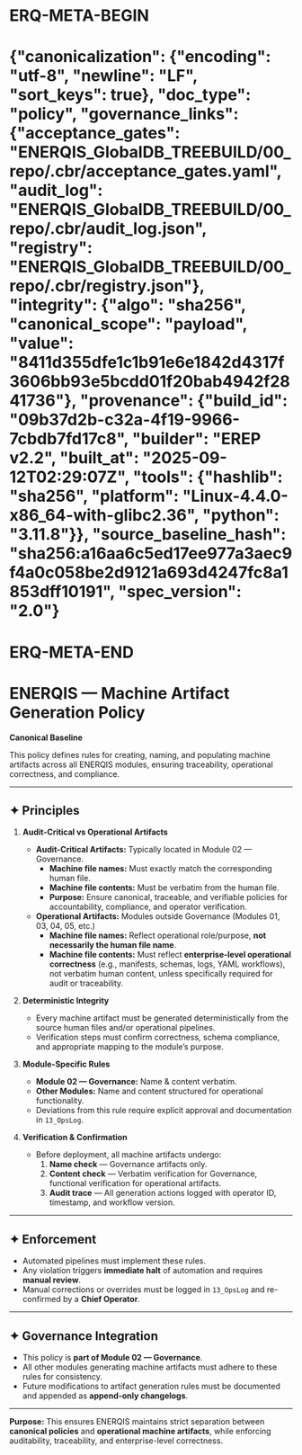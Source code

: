 # ERQ-META-BEGIN
# {"canonicalization": {"encoding": "utf-8", "newline": "LF", "sort_keys": true}, "doc_type": "policy", "governance_links": {"acceptance_gates": "ENERQIS_GlobalDB_TREEBUILD/00_repo/.cbr/acceptance_gates.yaml", "audit_log": "ENERQIS_GlobalDB_TREEBUILD/00_repo/.cbr/audit_log.json", "registry": "ENERQIS_GlobalDB_TREEBUILD/00_repo/.cbr/registry.json"}, "integrity": {"algo": "sha256", "canonical_scope": "payload", "value": "8411d355dfe1c1b91e6e1842d4317f3606bb93e5bcdd01f20bab4942f2841736"}, "provenance": {"build_id": "09b37d2b-c32a-4f19-9966-7cbdb7fd17c8", "builder": "EREP v2.2", "built_at": "2025-09-12T02:29:07Z", "tools": {"hashlib": "sha256", "platform": "Linux-4.4.0-x86_64-with-glibc2.36", "python": "3.11.8"}}, "source_baseline_hash": "sha256:a16aa6c5ed17ee977a3aec9f4a0c058be2d9121a693d4247fc8a1853dff10191", "spec_version": "2.0"}
# ERQ-META-END
# ENERQIS — Machine Artifact Generation Policy

**Canonical Baseline**

This policy defines rules for creating, naming, and populating machine artifacts across all ENERQIS modules, ensuring traceability, operational correctness, and compliance.

---

## ✦ Principles

1. **Audit-Critical vs Operational Artifacts**
   - **Audit-Critical Artifacts:** Typically located in Module 02 — Governance.
     - **Machine file names:** Must exactly match the corresponding human file.
     - **Machine file contents:** Must be verbatim from the human file.
     - **Purpose:** Ensure canonical, traceable, and verifiable policies for accountability, compliance, and operator verification.
   - **Operational Artifacts:** Modules outside Governance (Modules 01, 03, 04, 05, etc.)
     - **Machine file names:** Reflect operational role/purpose, **not necessarily the human file name**.
     - **Machine file contents:** Must reflect **enterprise-level operational correctness** (e.g., manifests, schemas, logs, YAML workflows), not verbatim human content, unless specifically required for audit or traceability.

2. **Deterministic Integrity**
   - Every machine artifact must be generated deterministically from the source human files and/or operational pipelines.
   - Verification steps must confirm correctness, schema compliance, and appropriate mapping to the module’s purpose.

3. **Module-Specific Rules**
   - **Module 02 — Governance:** Name & content verbatim.
   - **Other Modules:** Name and content structured for operational functionality.
   - Deviations from this rule require explicit approval and documentation in `13_OpsLog`.

4. **Verification & Confirmation**
   - Before deployment, all machine artifacts undergo:
     1. **Name check** — Governance artifacts only.
     2. **Content check** — Verbatim verification for Governance, functional verification for operational artifacts.
     3. **Audit trace** — All generation actions logged with operator ID, timestamp, and workflow version.

---

## ✦ Enforcement

- Automated pipelines must implement these rules.
- Any violation triggers **immediate halt** of automation and requires **manual review**.
- Manual corrections or overrides must be logged in `13_OpsLog` and re-confirmed by a **Chief Operator**.

---

## ✦ Governance Integration

- This policy is **part of Module 02 — Governance**.
- All other modules generating machine artifacts must adhere to these rules for consistency.
- Future modifications to artifact generation rules must be documented and appended as **append-only changelogs**.

---

**Purpose:** This ensures ENERQIS maintains strict separation between **canonical policies** and **operational machine artifacts**, while enforcing auditability, traceability, and enterprise-level correctness.
